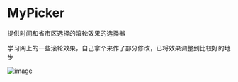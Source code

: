 # MyPicker
提供时间和省市区选择的滚轮效果的选择器

学习网上的一些滚轮效果，自己拿个来作了部分修改，已将效果调整到比较好的地步

![image](https://github.com/cheng7692019/MyPicker/blob/master/prew/Screenshot_20160914-093711.png)


